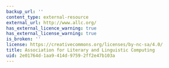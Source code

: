 ```yaml
---
backup_url: ''
content_type: external-resource
external_url: http://www.allc.org/
has_external_licence_warning: true
has_external_license_warning: true
is_broken: ''
license: https://creativecommons.org/licenses/by-nc-sa/4.0/
title: Association for Literary and Linguistic Computing
uid: 2e01764d-1aa9-414d-9759-2ff2e47b103a
---
```

